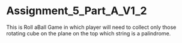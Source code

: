 # Assignment_5_Part_A_V1_2
This is Roll aBall Game in which player will need to collect only those rotating cube on the plane on the top which string is a palindrome.
